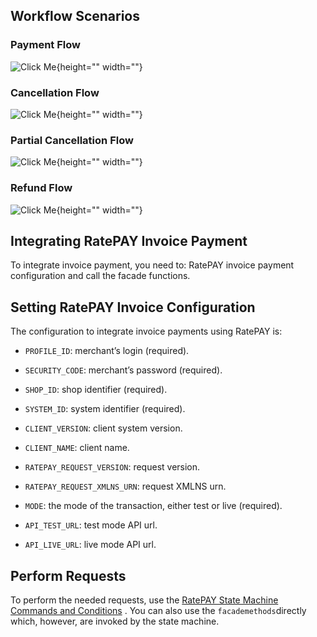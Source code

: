 ## Workflow Scenarios
### Payment Flow
![Click Me](https://cdn.document360.io/9fafa0d5-d76f-40c5-8b02-ab9515d3e879/Images/Documentation/ratepay-installment-payment-flow.png){height="" width=""}

### Cancellation Flow
![Click Me](https://cdn.document360.io/9fafa0d5-d76f-40c5-8b02-ab9515d3e879/Images/Documentation/ratepay-invoice-cancellation-flow.png){height="" width=""}

### Partial Cancellation Flow
![Click Me](https://cdn.document360.io/9fafa0d5-d76f-40c5-8b02-ab9515d3e879/Images/Documentation/ratepay-invoice-partial-cancellation-flow.png){height="" width=""}

### Refund Flow
![Click Me](https://cdn.document360.io/9fafa0d5-d76f-40c5-8b02-ab9515d3e879/Images/Documentation/ratepay-invoice-refund-flow.png){height="" width=""}


## Integrating RatePAY Invoice Payment
To integrate invoice payment, you need to: RatePAY invoice payment configuration and call the facade functions.



## Setting RatePAY Invoice Configuration
The configuration to integrate invoice payments using RatePAY is:


 
  * `PROFILE_ID`: merchant’s login (required).

  * `SECURITY_CODE`: merchant’s password (required).

  * `SHOP_ID`: shop identifier (required).

  * `SYSTEM_ID`: system identifier (required).

  * `CLIENT_VERSION`: client system version.

  * `CLIENT_NAME`: client name.

  * `RATEPAY_REQUEST_VERSION`: request version.

  * `RATEPAY_REQUEST_XMLNS_URN`: request XMLNS urn.

  * `MODE`: the mode of the transaction, either test or live (required).

  * `API_TEST_URL`: test mode API url.

  * `API_LIVE_URL`: live mode API url.

## Perform Requests
To perform the needed requests,  use the [RatePAY State Machine Commands and Conditions](https://documentation.spryker.com/v4/docs/ratepay-state-machine.htm) . You can also use the `facademethods`directly which, however, are invoked by the state machine.

